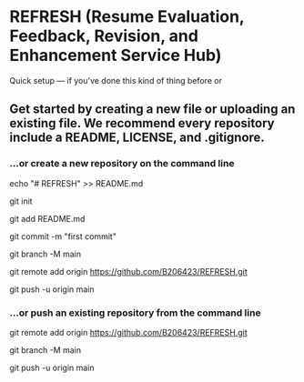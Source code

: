 # REFRESH (Resume Evaluation, Feedback, Revision, and Enhancement Service Hub)

Quick setup — if you’ve done this kind of thing before
or	
	
## Get started by creating a new file or uploading an existing file. We recommend every repository include a README, LICENSE, and .gitignore.

### …or create a new repository on the command line

echo "# REFRESH" >> README.md

git init

git add README.md

git commit -m "first commit"

git branch -M main

git remote add origin https://github.com/B206423/REFRESH.git

git push -u origin main

### …or push an existing repository from the command line

git remote add origin https://github.com/B206423/REFRESH.git

git branch -M main

git push -u origin main
